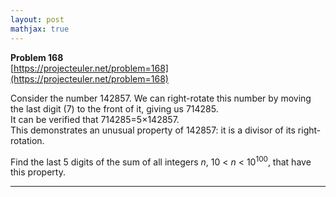 ```yaml
---
layout: post
mathjax: true
---
```

**Problem 168**  
[https://projecteuler.net/problem=168](https://projecteuler.net/problem=168)

<p>Consider the number 142857. We can right-rotate this number by moving the last digit (7) to the front of it, giving us 714285.<br />
It can be verified that 714285=5×142857.<br />
This demonstrates an unusual property of 142857: it is a divisor of its right-rotation.</p>
<p>Find the last 5 digits of the sum of all integers <var>n</var>, 10 &lt; <var>n</var> &lt; 10<sup>100</sup>, that have this property.</p>

---
